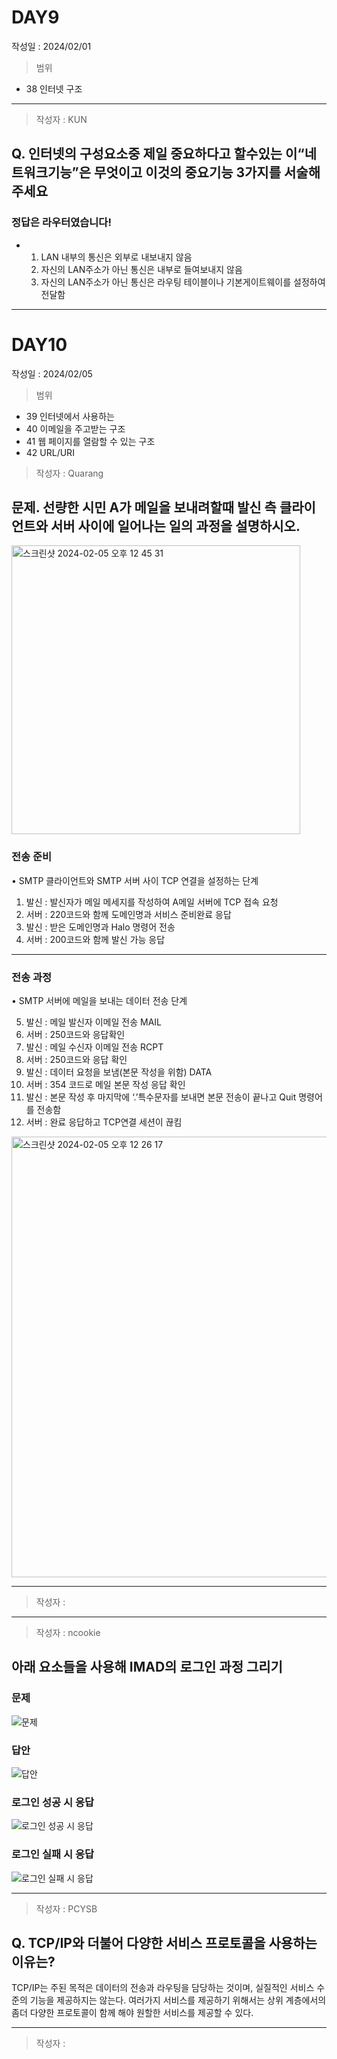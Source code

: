 # DAY9
작성일 : 2024/02/01

> 범위
- 38 인터넷 구조

---

> 작성자 :  KUN

## Q. 인터넷의 구성요소중 제일 중요하다고 할수있는 이“네트워크기능”은 무엇이고 이것의 중요기능 3가지를 서술해주세요


### 정답은 라우터였습니다!

- 1. LAN 내부의 통신은 외부로 내보내지 않음
  2. 자신의 LAN주소가 아닌 통신은 내부로 들여보내지 않음
  3. 자신의 LAN주소가 아닌 통신은 라우팅 테이블이나
     기본게이트웨이를 설정하여 전달함

---

# DAY10
작성일 : 2024/02/05

> 범위
- 39 인터넷에서 사용하는
- 40 이메일을 주고받는 구조
- 41 웹 페이지를 열람할 수 있는 구조
- 42 URL/URI

> 작성자 :  Quarang

## 문제. 선량한 시민 A가 메일을 보내려할때 발신 측 클라이언트와 서버 사이에 일어나는 일의 과정을 설명하시오.

<img width="462" alt="스크린샷 2024-02-05 오후 12 45 31" src="https://github.com/team-imad-study/study-question/assets/31721255/b5c1562a-f48f-4c72-aa3c-5cc49700f53d">



### 전송 준비
• SMTP 클라이언트와 SMTP 서버 사이 TCP 연결을 설정하는 단계
1. 발신 : 발신자가 메일 메세지를 작성하여 A메일 서버에 TCP 접속 요청
2. 서버 : 220코드와 함께 도메인명과 서비스 준비완료 응답
3. 발신 : 받은 도메인명과 Halo 명령어 전송
4. 서버 : 200코드와 함께 발신 가능 응답

---



### 전송 과정
• SMTP 서버에 메일을 보내는 데이터 전송 단계

5. 발신 : 메일 발신자 이메일 전송 MAIL
6. 서버 : 250코드와 응답확인
7. 발신 : 메일 수신자 이메일 전송 RCPT
8. 서버 : 250코드와 응답 확인
8. 발신 : 데이터 요청을 보냄(본문 작성을 위함) DATA
9. 서버 : 354 코드로 메일 본문 작성 응답 확인
10. 발신 : 본문 작성 후 마지막에 ‘.’특수문자를 보내면 본문 전송이 끝나고 Quit 명령어를 전송함
11. 서버 : 완료 응답하고 TCP연결 세션이 끊킴
<img width="705" alt="스크린샷 2024-02-05 오후 12 26 17" src="https://github.com/team-imad-study/study-question/assets/31721255/6d95aed5-c25f-4f95-8ca9-808c47b0dbda">

---

> 작성자 :

---

> 작성자 : ncookie

## 아래 요소들을 사용해 IMAD의 로그인 과정 그리기

### 문제
![문제](https://github.com/team-imad-study/study-question/assets/16646208/0442ed2f-73a2-4b77-990b-a424b953b6e9)

### 답안
![답안](https://github.com/team-imad-study/study-question/assets/16646208/3f4b3967-b4d5-4041-8624-927b1521e405)

### 로그인 성공 시 응답
![로그인 성공 시 응답](https://github.com/team-imad-study/study-question/assets/16646208/35b8b2e6-0a90-443c-9ae4-ba64d864e932)

### 로그인 실패 시 응답
![로그인 실패 시 응답](https://github.com/team-imad-study/study-question/assets/16646208/7df3a1d9-fc47-499a-9ea8-b26be7d8bdc1)

---

> 작성자 : PCYSB

## Q. TCP/IP와 더불어 다양한 서비스 프로토콜을 사용하는 이유는?

TCP/IP는 주된 목적은 데이터의 전송과 라우팅을 담당하는 것이며, 실질적인 서비스 수준의 기능을 제공하지는 않는다. 여러가지 서비스를 제공하기 위해서는 상위 계층에서의 좀더 다양한 프로토콜이 함께 해야 원할한 서비스를 제공할 수 있다.


---
> 작성자 :

